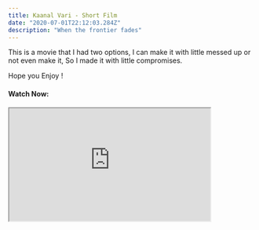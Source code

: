 ```yaml
---
title: Kaanal Vari - Short Film
date: "2020-07-01T22:12:03.284Z"
description: "When the frontier fades"
---
```

This is a movie that I had two options, I can make it with little messed up or not even make it, So I made it with little compromises.

Hope you Enjoy !


 
#### Watch Now:
<iframe width="410" height="230"
src="https://www.youtube.com/embed/hBPt038rzbE">

</iframe>
